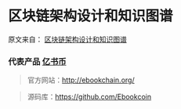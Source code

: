 区块链架构设计和知识图谱
=============

原文来自： [区块链架构设计和知识图谱](
https://github.com/imfly/bitcoin-on-nodejs/blob/f0286ebd1f6e710dc3969cd48efe3beea9e784c5/1-%E4%BA%86%E8%A7%A3%E5%8C%BA%E5%9D%97%E9%93%BE/8-%E5%8C%BA%E5%9D%97%E9%93%BE%E6%9E%B6%E6%9E%84%E8%AE%BE%E8%AE%A1%E5%92%8C%E7%9F%A5%E8%AF%86%E5%9B%BE%E8%B0%B1.md)


### 代表产品 [亿书币]()
> 官方网站：http://ebookchain.org/

> 源码库：https://github.com/Ebookcoin

